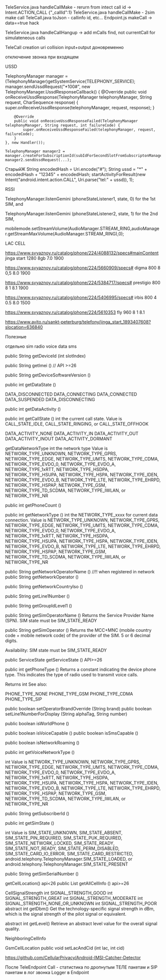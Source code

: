 TeleService.java  handleCallMake - rerurn from intect call id -> Intent.ACTION_CALL {\"_callId":1} 
TeleService.java  handleCallMake - 2sim make call
TeleCall.java  toJson - callinfo id, etc...
Endpoint.js makeCall -> data==true hack


TeleService.java handleCallHangup -> add mCalls find, not currentCall for simulateneous calls

TeleCall creation uri collision input+output доновременно

отключение звонка при входящем


USSD

   TelephonyManager manager = (TelephonyManager)getSystemService(TELEPHONY_SERVICE);
    manager.sendUssdRequest("*100#", new TelephonyManager.UssdResponseCallback() {
        @Override
        public void onReceiveUssdResponse(TelephonyManager telephonyManager, String request, CharSequence response) {
            super.onReceiveUssdResponse(telephonyManager, request, response);
        }

        @Override
        public void onReceiveUssdResponseFailed(TelephonyManager telephonyManager, String request, int failureCode) {
            super.onReceiveUssdResponseFailed(telephonyManager, request, failureCode);
        }
    }, new Handler());

    TelephonyManager manager2 = manager.createForSubscriptionId(subIdForSecondSlotFromSubscriptonManager);
    manager2.sendUssdRequest(...);



СтарыйЖ
    String encodedHash = Uri.encode("#");
String ussd = "*" + encodedHash + "12345" + encodedHash;
startActivityForResult(new Intent("android.intent.action.CALL", Uri.parse("tel:" + ussd)), 1);


RSSI

TelephonyManager.listenGemini (phoneStateListener1, state, 0) for the 1st SIM, and

TelephonyManager.listenGemini (phoneStateListener2, state, 1) for the 2nd SIM,


mobilemode.setStreamVolume(AudioManager.STREAM_RING,audioManager.getStreamMaxVolume(AudioManager.STREAM_RING),0);

LAC CELL

https://www.svyaznoy.ru/catalog/phone/224/4088132/specs#mainContent jinga start 1280 8gb 7.0 1900

https://www.svyaznoy.ru/catalog/phone/224/5660909/specs# digma 800 8 0,5 8.0 1900

https://www.svyaznoy.ru/catalog/phone/224/5384717/specs# prestigio 800 8 1 8.1 1900

https://www.svyaznoy.ru/catalog/phone/224/5406995/specs# irbis 800 4 0.5 8.0 1500

https://www.svyaznoy.ru/catalog/phone/224/5610353 fly 960  8 1 8.1


https://www.avito.ru/sankt-peterburg/telefony/jinga_start_1893407608?slocation=636840

Полезные 

отдельно 
sim
radio
 voice data sms

public String getDeviceId (int slotIndex)

public String getImei () // API >=26

public String getDeviceSoftwareVersion ()


public int getDataState ()

DATA_DISCONNECTED
DATA_CONNECTING
DATA_CONNECTED
DATA_SUSPENDED
DATA_DISCONNECTING

public int getDataActivity ()

public int getCallState ()
int	the current call state. Value is CALL_STATE_IDLE, CALL_STATE_RINGING, or CALL_STATE_OFFHOOK




DATA_ACTIVITY_NONE
DATA_ACTIVITY_IN
DATA_ACTIVITY_OUT
DATA_ACTIVITY_INOUT
DATA_ACTIVITY_DORMANT


getDataNetworkType
int	the network type Value is NETWORK_TYPE_UNKNOWN, NETWORK_TYPE_GPRS, NETWORK_TYPE_EDGE, NETWORK_TYPE_UMTS, NETWORK_TYPE_CDMA, NETWORK_TYPE_EVDO_0, NETWORK_TYPE_EVDO_A, NETWORK_TYPE_1xRTT, NETWORK_TYPE_HSDPA, NETWORK_TYPE_HSUPA, NETWORK_TYPE_HSPA, NETWORK_TYPE_IDEN, NETWORK_TYPE_EVDO_B, NETWORK_TYPE_LTE, NETWORK_TYPE_EHRPD, NETWORK_TYPE_HSPAP, NETWORK_TYPE_GSM, NETWORK_TYPE_TD_SCDMA, NETWORK_TYPE_IWLAN, or NETWORK_TYPE_NR



public int getPhoneCount ()


public int getNetworkType ()
int	the NETWORK_TYPE_xxxx for current data connection. Value is NETWORK_TYPE_UNKNOWN, NETWORK_TYPE_GPRS, NETWORK_TYPE_EDGE, NETWORK_TYPE_UMTS, NETWORK_TYPE_CDMA, NETWORK_TYPE_EVDO_0, NETWORK_TYPE_EVDO_A, NETWORK_TYPE_1xRTT, NETWORK_TYPE_HSDPA, NETWORK_TYPE_HSUPA, NETWORK_TYPE_HSPA, NETWORK_TYPE_IDEN, NETWORK_TYPE_EVDO_B, NETWORK_TYPE_LTE, NETWORK_TYPE_EHRPD, NETWORK_TYPE_HSPAP, NETWORK_TYPE_GSM, NETWORK_TYPE_TD_SCDMA, NETWORK_TYPE_IWLAN, or NETWORK_TYPE_NR

public String getNetworkOperatorName ()  //!! when registered in network
public String getNetworkOperator ()

public String getNetworkCountryIso ()

public String getLine1Number ()

public String getGroupIdLevel1 ()


public String getSimOperatorName ()
Returns the Service Provider Name (SPN).
SIM state must be SIM_STATE_READY

public String getSimOperator ()
Returns the MCC+MNC (mobile country code + mobile network code) of the provider of the SIM. 5 or 6 decimal digits.

Availability: SIM state must be SIM_STATE_READY


public ServiceState getServiceState () API>=26


public int getPhoneType ()
Returns a constant indicating the device phone type. This indicates the type of radio used to transmit voice calls.

Returns
int	
See also:

PHONE_TYPE_NONE
PHONE_TYPE_GSM
PHONE_TYPE_CDMA
PHONE_TYPE_SIP




public boolean setOperatorBrandOverride (String brand)
public boolean setLine1NumberForDisplay (String alphaTag, 
                String number)

public boolean isWorldPhone ()

public boolean isVoiceCapable ()
public boolean isSmsCapable ()

public boolean isNetworkRoaming ()

public int getVoiceNetworkType ()

int	Value is NETWORK_TYPE_UNKNOWN, NETWORK_TYPE_GPRS, NETWORK_TYPE_EDGE, NETWORK_TYPE_UMTS, NETWORK_TYPE_CDMA, NETWORK_TYPE_EVDO_0, NETWORK_TYPE_EVDO_A, NETWORK_TYPE_1xRTT, NETWORK_TYPE_HSDPA, NETWORK_TYPE_HSUPA, NETWORK_TYPE_HSPA, NETWORK_TYPE_IDEN, NETWORK_TYPE_EVDO_B, NETWORK_TYPE_LTE, NETWORK_TYPE_EHRPD, NETWORK_TYPE_HSPAP, NETWORK_TYPE_GSM, NETWORK_TYPE_TD_SCDMA, NETWORK_TYPE_IWLAN, or NETWORK_TYPE_NR

public String getSubscriberId ()

public int getSimState ()

int	Value is SIM_STATE_UNKNOWN, SIM_STATE_ABSENT, SIM_STATE_PIN_REQUIRED, SIM_STATE_PUK_REQUIRED, SIM_STATE_NETWORK_LOCKED, SIM_STATE_READY, SIM_STATE_NOT_READY, SIM_STATE_PERM_DISABLED, SIM_STATE_CARD_IO_ERROR, SIM_STATE_CARD_RESTRICTED, android.telephony.TelephonyManager.SIM_STATE_LOADED, or android.telephony.TelephonyManager.SIM_STATE_PRESENT


public String getSimSerialNumber ()







getCellLocation() api<26
public List<CellInfo> getAllCellInfo () api>=26


CellSignalStrength
int	SIGNAL_STRENGTH_GOOD
int	SIGNAL_STRENGTH_GREAT
int	SIGNAL_STRENGTH_MODERATE
int	SIGNAL_STRENGTH_NONE_OR_UNKNOWN
int	SIGNAL_STRENGTH_POOR
abstract int	getDbm()
Get the technology-specific signal strength in dBm, which is the signal strength of the pilot signal or equivalent.

abstract int	getLevel()
Retrieve an abstract level value for the overall signal quality.


NeighboringCellInfo



GsmCellLocation
public void setLacAndCid (int lac, 
                int cid)




https://github.com/CellularPrivacy/Android-IMSI-Catcher-Detector



После TeleEndpoint Call - статистика по дропнутым ТЕЛЕ пакетам и SIP пакетам в лог звонка
Logger в Endpoint